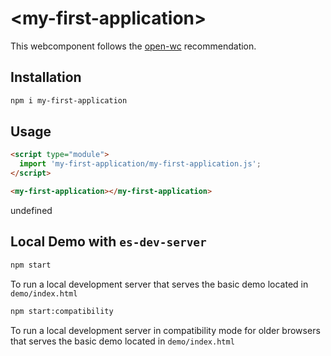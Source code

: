 # \<my-first-application>

This webcomponent follows the [open-wc](https://github.com/open-wc/open-wc) recommendation.

## Installation
```bash
npm i my-first-application
```

## Usage
```html
<script type="module">
  import 'my-first-application/my-first-application.js';
</script>

<my-first-application></my-first-application>
```

undefined

## Local Demo with `es-dev-server`
```bash
npm start
```
To run a local development server that serves the basic demo located in `demo/index.html`

```bash
npm start:compatibility
```
To run a local development server in compatibility mode for older browsers that serves the basic demo located in `demo/index.html`
